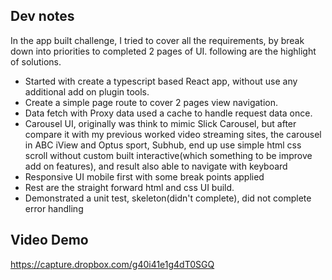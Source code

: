 ## Dev notes

In the app built challenge, I tried to cover all the requirements, by break down into priorities to completed 2 pages of UI. following are the highlight of solutions.

- Started with create a typescript based React app, without use any additional add on plugin tools.
- Create a simple page route to cover 2 pages view navigation.
- Data fetch with Proxy data used a cache to handle request data once.
- Carousel UI, originally was think to mimic Slick Carousel, but after compare it with my previous worked video streaming sites, the carousel in ABC iView and Optus sport, Subhub, end up use simple html css scroll without custom built interactive(which something to be improve add on features), and result also able to navigate with keyboard
- Responsive UI mobile first with some break points applied
- Rest are the straight forward html and css UI build.
- Demonstrated a unit test, skeleton(didn't complete), did not complete error handling

## Video Demo

https://capture.dropbox.com/g40i41e1g4dT0SGQ

